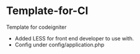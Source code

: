 Template-for-CI
===============

Template for codeigniter
 - Added LESS for front end developer to use with.
 - Config under config/application.php
